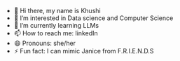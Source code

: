 - 👋 Hi there, my name is Khushi
- 👀 I’m interested in Data science and Computer Science
- 🌱 I’m currently learning LLMs
- 📫 How to reach me: linkedIn
- 😄 Pronouns: she/her
- ⚡ Fun fact: I can mimic Janice from F.R.I.E.N.D.S

<!---
pepkh/pepkh is a ✨ special ✨ repository because its `README.md` (this file) appears on your GitHub profile.
You can click the Preview link to take a look at your changes.
--->
